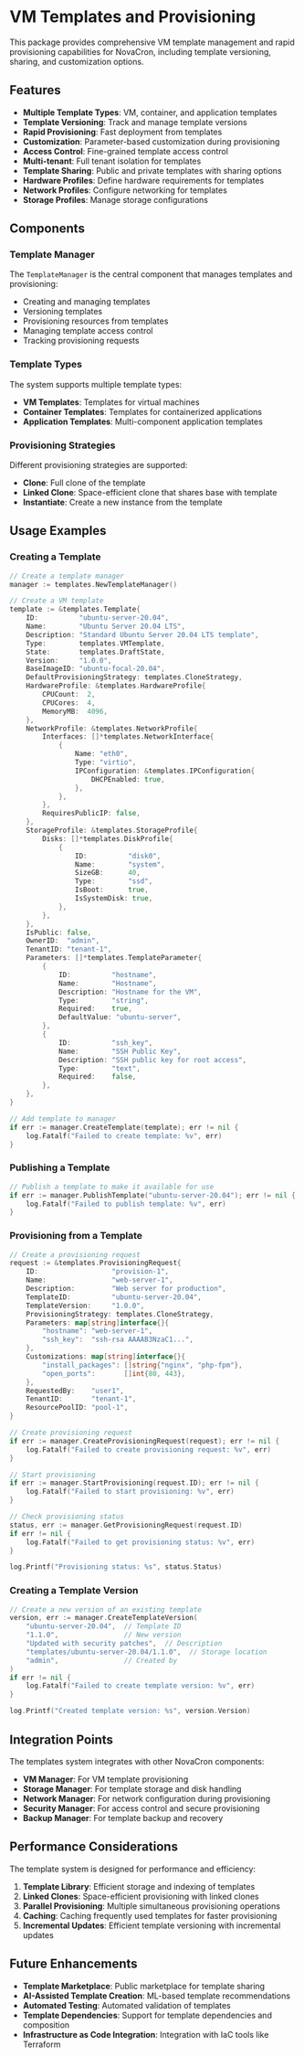 # VM Templates and Provisioning

This package provides comprehensive VM template management and rapid provisioning capabilities for NovaCron, including template versioning, sharing, and customization options.

## Features

- **Multiple Template Types**: VM, container, and application templates
- **Template Versioning**: Track and manage template versions
- **Rapid Provisioning**: Fast deployment from templates
- **Customization**: Parameter-based customization during provisioning
- **Access Control**: Fine-grained template access control
- **Multi-tenant**: Full tenant isolation for templates
- **Template Sharing**: Public and private templates with sharing options
- **Hardware Profiles**: Define hardware requirements for templates
- **Network Profiles**: Configure networking for templates
- **Storage Profiles**: Manage storage configurations

## Components

### Template Manager

The `TemplateManager` is the central component that manages templates and provisioning:

- Creating and managing templates
- Versioning templates
- Provisioning resources from templates
- Managing template access control
- Tracking provisioning requests

### Template Types

The system supports multiple template types:

- **VM Templates**: Templates for virtual machines
- **Container Templates**: Templates for containerized applications
- **Application Templates**: Multi-component application templates

### Provisioning Strategies

Different provisioning strategies are supported:

- **Clone**: Full clone of the template
- **Linked Clone**: Space-efficient clone that shares base with template
- **Instantiate**: Create a new instance from the template

## Usage Examples

### Creating a Template

```go
// Create a template manager
manager := templates.NewTemplateManager()

// Create a VM template
template := &templates.Template{
    ID:          "ubuntu-server-20.04",
    Name:        "Ubuntu Server 20.04 LTS",
    Description: "Standard Ubuntu Server 20.04 LTS template",
    Type:        templates.VMTemplate,
    State:       templates.DraftState,
    Version:     "1.0.0",
    BaseImageID: "ubuntu-focal-20.04",
    DefaultProvisioningStrategy: templates.CloneStrategy,
    HardwareProfile: &templates.HardwareProfile{
        CPUCount:  2,
        CPUCores:  4,
        MemoryMB:  4096,
    },
    NetworkProfile: &templates.NetworkProfile{
        Interfaces: []*templates.NetworkInterface{
            {
                Name: "eth0",
                Type: "virtio",
                IPConfiguration: &templates.IPConfiguration{
                    DHCPEnabled: true,
                },
            },
        },
        RequiresPublicIP: false,
    },
    StorageProfile: &templates.StorageProfile{
        Disks: []*templates.DiskProfile{
            {
                ID:          "disk0",
                Name:        "system",
                SizeGB:      40,
                Type:        "ssd",
                IsBoot:      true,
                IsSystemDisk: true,
            },
        },
    },
    IsPublic: false,
    OwnerID:  "admin",
    TenantID: "tenant-1",
    Parameters: []*templates.TemplateParameter{
        {
            ID:          "hostname",
            Name:        "Hostname",
            Description: "Hostname for the VM",
            Type:        "string",
            Required:    true,
            DefaultValue: "ubuntu-server",
        },
        {
            ID:          "ssh_key",
            Name:        "SSH Public Key",
            Description: "SSH public key for root access",
            Type:        "text",
            Required:    false,
        },
    },
}

// Add template to manager
if err := manager.CreateTemplate(template); err != nil {
    log.Fatalf("Failed to create template: %v", err)
}
```

### Publishing a Template

```go
// Publish a template to make it available for use
if err := manager.PublishTemplate("ubuntu-server-20.04"); err != nil {
    log.Fatalf("Failed to publish template: %v", err)
}
```

### Provisioning from a Template

```go
// Create a provisioning request
request := &templates.ProvisioningRequest{
    ID:                  "provision-1",
    Name:                "web-server-1",
    Description:         "Web server for production",
    TemplateID:          "ubuntu-server-20.04",
    TemplateVersion:     "1.0.0",
    ProvisioningStrategy: templates.CloneStrategy,
    Parameters: map[string]interface{}{
        "hostname": "web-server-1",
        "ssh_key":  "ssh-rsa AAAAB3NzaC1...",
    },
    Customizations: map[string]interface{}{
        "install_packages": []string{"nginx", "php-fpm"},
        "open_ports":       []int{80, 443},
    },
    RequestedBy:    "user1",
    TenantID:       "tenant-1",
    ResourcePoolID: "pool-1",
}

// Create provisioning request
if err := manager.CreateProvisioningRequest(request); err != nil {
    log.Fatalf("Failed to create provisioning request: %v", err)
}

// Start provisioning
if err := manager.StartProvisioning(request.ID); err != nil {
    log.Fatalf("Failed to start provisioning: %v", err)
}

// Check provisioning status
status, err := manager.GetProvisioningRequest(request.ID)
if err != nil {
    log.Fatalf("Failed to get provisioning status: %v", err)
}

log.Printf("Provisioning status: %s", status.Status)
```

### Creating a Template Version

```go
// Create a new version of an existing template
version, err := manager.CreateTemplateVersion(
    "ubuntu-server-20.04",  // Template ID
    "1.1.0",                // New version
    "Updated with security patches",  // Description
    "templates/ubuntu-server-20.04/1.1.0",  // Storage location
    "admin",                // Created by
)
if err != nil {
    log.Fatalf("Failed to create template version: %v", err)
}

log.Printf("Created template version: %s", version.Version)
```

## Integration Points

The templates system integrates with other NovaCron components:

- **VM Manager**: For VM template provisioning
- **Storage Manager**: For template storage and disk handling
- **Network Manager**: For network configuration during provisioning
- **Security Manager**: For access control and secure provisioning
- **Backup Manager**: For template backup and recovery

## Performance Considerations

The template system is designed for performance and efficiency:

1. **Template Library**: Efficient storage and indexing of templates
2. **Linked Clones**: Space-efficient provisioning with linked clones
3. **Parallel Provisioning**: Multiple simultaneous provisioning operations
4. **Caching**: Caching frequently used templates for faster provisioning
5. **Incremental Updates**: Efficient template versioning with incremental updates

## Future Enhancements

- **Template Marketplace**: Public marketplace for template sharing
- **AI-Assisted Template Creation**: ML-based template recommendations
- **Automated Testing**: Automated validation of templates
- **Template Dependencies**: Support for template dependencies and composition
- **Infrastructure as Code Integration**: Integration with IaC tools like Terraform
